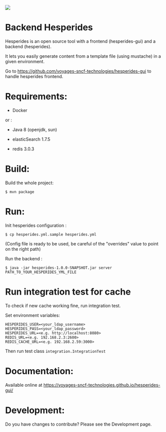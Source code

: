 [![](https://travis-ci.org/voyages-sncf-technologies/hesperides.svg?branch=master)](https://travis-ci.org/voyages-sncf-technologies/hesperides)

Backend Hesperides
========

Hesperides is an open source tool with a frontend (hesperides-gui) and a backend (hesperides).

It lets you easily generate content from a template file (using mustache) in a given environment.

Go to https://github.com/voyages-sncf-technologies/hesperides-gui to handle hesperides frontend.

Requirements:
=====

 * Docker

or :

 * Java 8 (openjdk, sun)

 * elasticSearch 1.7.5

 * redis 3.0.3

Build:
=====

Build the whole project:
```shell
$ mvn package
```

Run:
=====

Init hesperides configuration :
```shell
$ cp hesperides.yml.sample hesperides.yml
```
(Config file is ready to be used, be careful of the "overrides" value to point on the right path)

Run the backend :
```shell
$ java -jar hesperides-1.0.0-SNAPSHOT.jar server PATH_TO_YOUR_HESPERIDES_YML_FILE
```

Run integration test for cache
=====

To check if new cache working fine, run integration test.

Set environment variables:
```
HESPERIDES_USER=<your_ldap_username>
HESPERIDES_PASS=<your_ldap_password>
HESPERIDES_URL=<e.g. http://localhost:8080>
REDIS_URL=<e.g. 192.168.2.3:2600>
REDIS_CACHE_URL=<e.g. 192.168.2.59:3000>
```

Then run test class `integration.IntegrationTest`

Documentation:
=====

Available online at <https://voyages-sncf-technologies.github.io/hesperides-gui/>

Development:
=====

Do you have changes to contribute? Please see the Development page.
